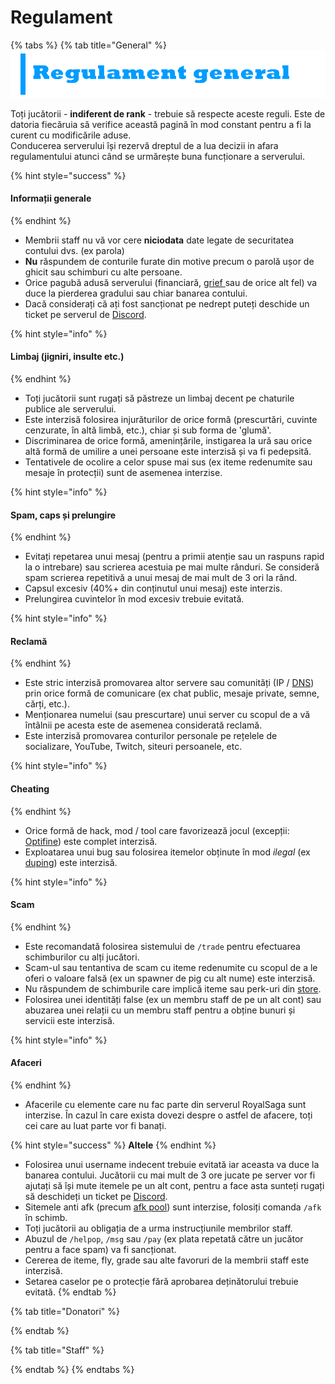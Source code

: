 # Regulament

{% tabs %}
{% tab title="General" %}
![](.gitbook/assets/regulemant-general.png)

Toți jucătorii - **indiferent de rank** - trebuie să respecte aceste reguli. Este de datoria fiecăruia să verifice această pagină în mod constant pentru a fi la curent cu modificările aduse.  
Conducerea serverului își rezervă dreptul de a lua decizii in afara regulamentului atunci când se urmărește buna funcționare a serverului.

{% hint style="success" %}
#### Informații generale
{% endhint %}

* Membrii staff nu vă vor cere **niciodata** date legate de securitatea contului dvs. \(ex parola\)
* **Nu** răspundem de conturile furate din motive precum o parolă ușor de ghicit sau schimburi cu alte persoane.
* Orice pagubă adusă serverului \(financiară, [grief ](https://en.wikipedia.org/wiki/Grief)sau de orice alt fel\) va duce la pierderea gradului sau chiar banarea contului.
* Dacă considerați că ați fost sancționat pe nedrept puteți deschide un ticket pe serverul de [Discord](https://royalsaga.net/discord).

{% hint style="info" %}
#### Limbaj \(jigniri, insulte etc.\) <a id="limbaj"></a>
{% endhint %}

* Toți jucătorii sunt rugați să păstreze un limbaj decent pe chaturile publice ale serverului.
* Este interzisă folosirea injurăturilor de orice formă \(prescurtări, cuvinte cenzurate, în altă limbă, etc.\), chiar și sub forma de 'glumă'.
* Discriminarea de orice formă, amenințările, instigarea la ură sau orice altă formă de umilire a unei persoane este interzisă și va fi pedepsită.
* Tentativele de ocolire a celor spuse mai sus \(ex iteme redenumite sau mesaje în protecții\) sunt de asemenea interzise.

{% hint style="info" %}
#### Spam, caps și prelungire <a id="spam-caps-prelungire"></a>
{% endhint %}

* Evitați repetarea unui mesaj \(pentru a primii atenție sau un raspuns rapid la o intrebare\) sau scrierea acestuia pe mai multe rânduri. Se consideră spam scrierea repetitivă a unui mesaj de mai mult de 3 ori la rând.
* Capsul excesiv \(40%+ din conținutul unui mesaj\) este interzis.
* Prelungirea cuvintelor în mod excesiv trebuie evitată.

{% hint style="info" %}
#### Reclamă
{% endhint %}

* Este stric interzisă promovarea altor servere sau comunități \(IP / [DNS](https://ro.wikipedia.org/wiki/Sistem_de_nume_de_domeniu)\) prin orice formă de comunicare \(ex chat public, mesaje private, semne, cărți, etc.\).
* Menționarea numelui \(sau prescurtare\) unui server cu scopul de a vă întâlnii pe acesta este de asemenea considerată reclamă.
* Este interzisă promovarea conturilor personale pe rețelele de socializare, YouTube, Twitch, siteuri persoanele, etc.

{% hint style="info" %}
#### Cheating
{% endhint %}

* Orice formă de hack, mod / tool care favorizează jocul \(excepții: [Optifine](https://optifine.net/home)\) este complet interzisă.
* Exploatarea unui bug sau folosirea itemelor obținute în mod _ilegal_ \(ex [duping](https://en.wikipedia.org/wiki/Duping_%28video_games%29)\) este interzisă.

{% hint style="info" %}
#### Scam
{% endhint %}

* Este recomandată folosirea sistemului de `/trade` pentru efectuarea schimburilor cu alți jucători.
* Scam-ul sau tentantiva de scam cu iteme redenumite cu scopul de a le oferi o valoare falsă \(ex un spawner de pig cu alt nume\) este interzisă.
* Nu răspundem de schimburile care implică iteme sau perk-uri din [store](https://royalsaga.net/store).
* Folosirea unei identități false \(ex un membru staff de pe un alt cont\) sau abuzarea unei relații cu un membru staff pentru a obține bunuri și servicii este interzisă.

{% hint style="info" %}
#### Afaceri
{% endhint %}

* Afacerile cu elemente care nu fac parte din serverul RoyalSaga sunt interzise. În cazul în care exista dovezi despre o astfel de afacere, toți cei care au luat parte vor fi banați.

{% hint style="success" %}
**Altele**
{% endhint %}

* Folosirea unui username indecent trebuie evitată iar aceasta va duce la banarea contului. Jucătorii cu mai mult de 3 ore jucate pe server vor fi ajutați să își mute itemele pe un alt cont, pentru a face asta sunteți rugați să deschideți un ticket pe [Discord](https://royalsaga.net/discord).
* Sitemele anti afk \(precum [afk pool](https://minecraft.gamepedia.com/Tutorials/Endless_circling_pool)\) sunt interzise, folosiți comanda `/afk` în schimb.
* Toți jucătorii au obligația de a urma instrucțiunile membrilor staff.
* Abuzul de `/helpop`, `/msg` sau `/pay` \(ex plata repetată către un jucător pentru a face spam\) va fi sancționat.
* Cererea de iteme, fly, grade sau alte favoruri de la membrii staff este interzisă.
* Setarea caselor pe o protecție fără aprobarea deținătorului trebuie evitată.
{% endtab %}

{% tab title="Donatori" %}

{% endtab %}

{% tab title="Staff" %}

{% endtab %}
{% endtabs %}







